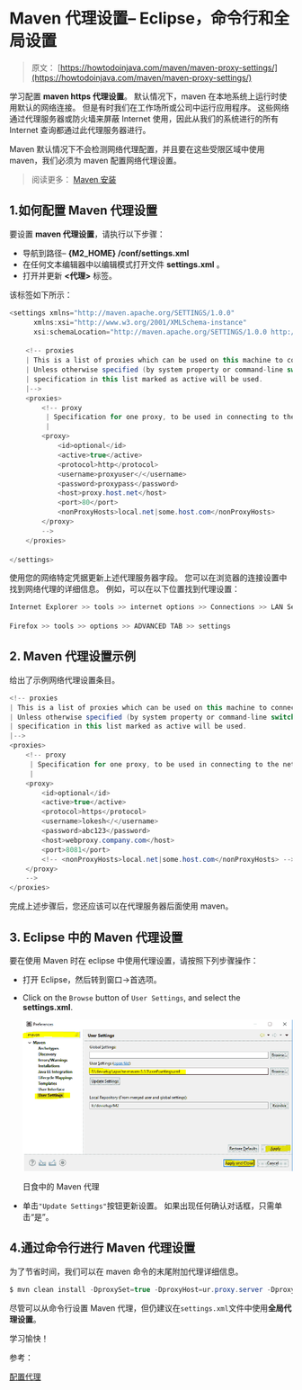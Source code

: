 # Maven 代理设置– Eclipse，命令行和全局设置

> 原文： [https://howtodoinjava.com/maven/maven-proxy-settings/](https://howtodoinjava.com/maven/maven-proxy-settings/)

学习配置 **maven https 代理设置**。 默认情况下，maven 在本地系统上运行时使用默认的网络连接。 但是有时我们在工作场所或公司中运行应用程序。 这些网络通过代理服务器或防火墙来屏蔽 Internet 使用，因此从我们的系统进行的所有 Internet 查询都通过此代理服务器进行。

Maven 默认情况下不会检测网络代理配置，并且要在这些受限区域中使用 maven，我们必须为 maven 配置网络代理设置。

> 阅读更多： [Maven 安装](https://howtodoinjava.com/maven/change-local-repository-location/)

## 1.如何配置 Maven 代理设置

要设置 **maven 代理设置**，请执行以下步骤：

*   导航到路径– **{M2_HOME} /conf/settings.xml**
*   在任何文本编辑器中以编辑模式打开文件 **settings.xml** 。
*   打开并更新 **<代理>** 标签。

该标签如下所示：

```java
<settings xmlns="http://maven.apache.org/SETTINGS/1.0.0" 
      xmlns:xsi="http://www.w3.org/2001/XMLSchema-instance" 
      xsi:schemaLocation="http://maven.apache.org/SETTINGS/1.0.0 http://maven.apache.org/xsd/settings-1.0.0.xsd">

	<!-- proxies
	| This is a list of proxies which can be used on this machine to connect to the network.
	| Unless otherwise specified (by system property or command-line switch), the first proxy
	| specification in this list marked as active will be used.
	|-->
	<proxies>
		<!-- proxy
		 | Specification for one proxy, to be used in connecting to the network.
		 |
		<proxy>
			<id>optional</id>
			<active>true</active>
			<protocol>http</protocol>
			<username>proxyuser</</username>
			<password>proxypass</password>
			<host>proxy.host.net</host>
			<port>80</port>
			<nonProxyHosts>local.net|some.host.com</nonProxyHosts>
		</proxy>
		-->
	</proxies>

</settings>

```

使用您的网络特定凭据更新上述代理服务器字段。 您可以在浏览器的连接设置中找到网络代理的详细信息。 例如，可以在以下位置找到代理设置：

```java
Internet Explorer >> tools >> internet options >> Connections >> LAN Settings

Firefox >> tools >> options >> ADVANCED TAB >> settings

```

## 2\. Maven 代理设置示例

给出了示例网络代理设置条目。

```java
<!-- proxies
| This is a list of proxies which can be used on this machine to connect to the network.
| Unless otherwise specified (by system property or command-line switch), the first proxy
| specification in this list marked as active will be used.
|-->
<proxies>
	<!-- proxy
	 | Specification for one proxy, to be used in connecting to the network.
	 |
	<proxy>
		<id>optional</id>
		<active>true</active>
		<protocol>https</protocol>
		<username>lokesh</</username>
		<password>abc123</password>
		<host>webproxy.company.com</host>
		<port>8081</port>
		<!-- <nonProxyHosts>local.net|some.host.com</nonProxyHosts> -->
	</proxy>
	-->
</proxies>

```

完成上述步骤后，您还应该可以在代理服务器后面使用 maven。

## 3\. Eclipse 中的 Maven 代理设置

要在使用 Maven 时在 eclipse 中使用代理设置，请按照下列步骤操作：

*   打开 Eclipse，然后转到窗口->首选项。
*   Click on the `Browse` button of `User Settings`, and select the **settings.xml**.

    ![Maven proxy in eclipse](img/0532212f3a16e9be56cc30ff6ae6567e.png)

    日食中的 Maven 代理



*   单击`"Update Settings"`按钮更新设置。 如果出现任何确认对话框，只需单击“是”。

## 4.通过命令行进行 Maven 代理设置

为了节省时间，我们可以在 maven 命令的末尾附加代理详细信息。

```java
$ mvn clean install -DproxySet=true -DproxyHost=ur.proxy.server -DproxyPort=port
```

尽管可以从命令行设置 Maven 代理，但仍建议在`settings.xml`文件中使用**全局代理设置**。

学习愉快！

参考：

[配置代理](https://maven.apache.org/guides/mini/guide-proxies.html)